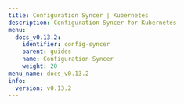 ```yaml
---
title: Configuration Syncer | Kubernetes
description: Configuration Syncer for Kubernetes
menu:
  docs_v0.13.2:
    identifier: config-syncer
    parent: guides
    name: Configuration Syncer
    weight: 20
menu_name: docs_v0.13.2
info:
  version: v0.13.2
---
```


